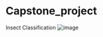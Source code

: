 # Capstone_project

Insect Classification ![image](https://user-images.githubusercontent.com/36812564/227072323-56e96f64-7126-447d-9494-4ab9636b1796.png)
